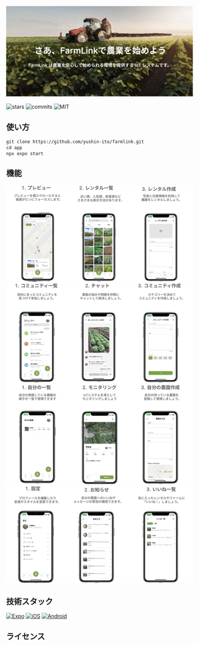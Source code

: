 <img src="./assets/header.png" >

![stars](https://img.shields.io/github/stars/yushin-ito/farmlink)
![commits](https://img.shields.io/github/commit-activity/t/yushin-ito/farmlink)
![MIT](https://img.shields.io/badge/license-MIT-green)

## 使い方

```
git clone https://github.com/yushin-ito/farmlink.git
cd app
npx expo start
```

## 機能

<div>
<img src="./assets/rental.png">
<img src="./assets/community.png">
<img src="./assets/farm.png">
<img src="./assets/setting.png">
</div>

## 技術スタック

[![Expo](https://img.shields.io/badge/Expo-000.svg?logo=expo&labelColor=000&logoColor=fff)](https://github.com/expo/expo)
[![iOS](https://img.shields.io/badge/iOS-999999.svg?logo=apple&labelColor=999999&logoColor=fff)](https://github.com/expo/expo)
[![Android](https://img.shields.io/badge/Android-A4C639.svg?logo=android&labelColor=A4C639&logoColor=fff)](https://github.com/expo/expo)

## ライセンス
